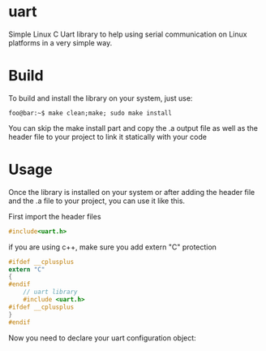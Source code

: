 # uart
Simple Linux C Uart library to help using serial communication on Linux platforms in a very simple way.

# Build
To build and install the library on your system, just use:
```console
foo@bar:~$ make clean;make; sudo make install
```
You can skip the make install part and copy the .a output file as well as the header file to your project to link it statically with your code
# Usage
Once the library is installed on your system or after adding the header file and the .a file to your project, you can use it like this.

First import the header files
```c
#include<uart.h>
```
if you are using c++, make sure you add extern "C" protection
```c
#ifdef __cplusplus
extern "C"
{
#endif
    // uart library
    #include <uart.h>
#ifdef __cplusplus
}
#endif
```
Now you need to declare your uart configuration object:
```c
// UART configuration
uart_cfg uart_configuration;
```

In your main, initialize the uart configuration with whatever you need. 
First call the init_uart_cfg_list function to initialize the structure with default values 

```c
// Initialize every thing to default
init_uart_cfg(&uart_configuration);
```
Now you can setup custom port name and baudrate.

```c
// Set port and baudrate
uart_configuration.port = "/dev/ttyUSB0";
uart_configuration.baudrate = 115200;
```

You can also configure some uart specific parameters if you want them to be different from default ones.

Here is the default configuration is you do nothing. It is built to communicate with most devices especially arduino devices.

```c
// Set custom configuration
// Number of bits per byte
uart->nbits_per_byte                = 8;
// parity check is off by default
uart->enable_parity_check           = false;
// we use a single stop bit by default
uart->enable_two_stop_bits          = false;
// by default hardware flow control is off
uart->enable_hw_flow_control        = false;
// by default software flow control is off
uart->enable_sw_flow_control        = false;
// by default echo is distabled
uart->enable_echo                   = false;
// by default erasure is distabled
uart->enable_erasure                = false;
// by default new line echo is distabled
uart->enable_newline_echo           = false;
// by default new special bytes handling is deactivated
uart->enable_bytes_special_handling = false;
// by default minimum number of bytes is 0
uart->V_MIN                         = 0;
// by default maximum time between bytes is 10 deciseconds (1s)
uart->V_TIME                        = 10;
```


We are quite there. Now we configure the uart and open it:

```c
    // Connecting UART 
    printf("Configuring uart %s ...", uart_configuration.port);
    if(configure_uart(&uart_configuration))
    {
        printf("OK\n"); //Success
    }
    else
    {
        printf("NOK\n");  // Failure
        exit(1);
    }
```

Now you can talk to your device.

To read and write you need to declare input and output buffers:
```c
    char read_buf [256];
    char write_buf [256];
```
And now you can read into the input buffer
```c
    int num_bytes = read(uart_configuration.fd, &read_buf, sizeof(read_buf));
    if(num_bytes==0)
    {
        continue;
    }
```

To send data to your device you can use:
```c
    write(uart_configuration.fd, write_buf, len);
```
here len is the length of the data to send. If write_buf contains caracters, you may use strlen(write_buf) instead.




# Useful links
Check out my [udp library](https://github.com/ParisNeo/udp) built in the same spirit as this library.





